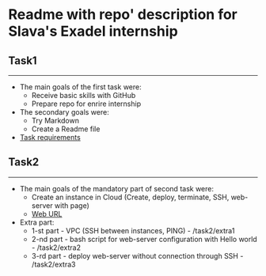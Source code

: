 # Readme with repo' description for Slava's Exadel internship

## Task1

----

+ The main goals of the first task were:
  + Receive basic skills with GitHub
  + Prepare repo for enrire internship
+ The secondary goals were:  
  + Try Markdown
  + Create a Readme file
+ [Task requirements](https://docs.google.com/document/d/1tPQFlytPVU2NDVwiJFa-Q2NutAOmHpGAyHE8nVR9AQs/edit "Task 1")

## Task2

----

+ The main goals of the mandatory part of second task were:
  + Create an instance in Cloud (Create, deploy, terminate, SSH, web-server with page)
  + [Web URL](http://3.15.153.210/ "Task 2")
+ Extra part:
  + 1-st part - VPC (SSH between instances, PING) - /task2/extra1
  + 2-nd part - bash script for web-server configuration with Hello world - /task2/extra2
  + 3-rd part - deploy web-server without connection through SSH - /task2/extra3